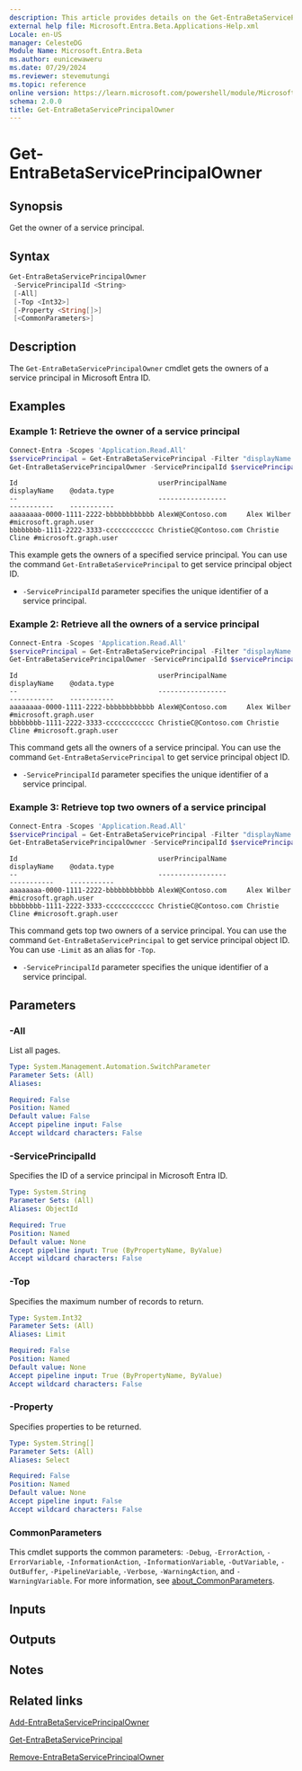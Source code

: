 ```yaml
---
description: This article provides details on the Get-EntraBetaServicePrincipalOwner command.
external help file: Microsoft.Entra.Beta.Applications-Help.xml
Locale: en-US
manager: CelesteDG
Module Name: Microsoft.Entra.Beta
ms.author: eunicewaweru
ms.date: 07/29/2024
ms.reviewer: stevemutungi
ms.topic: reference
online version: https://learn.microsoft.com/powershell/module/Microsoft.Entra.Beta/Get-EntraBetaServicePrincipalOwner
schema: 2.0.0
title: Get-EntraBetaServicePrincipalOwner
---
```


# Get-EntraBetaServicePrincipalOwner

## Synopsis

Get the owner of a service principal.

## Syntax

```powershell
Get-EntraBetaServicePrincipalOwner
 -ServicePrincipalId <String>
 [-All]
 [-Top <Int32>]
 [-Property <String[]>]
 [<CommonParameters>]
```

## Description

The `Get-EntraBetaServicePrincipalOwner` cmdlet gets the owners of a service principal in Microsoft Entra ID.

## Examples

### Example 1: Retrieve the owner of a service principal

```powershell
Connect-Entra -Scopes 'Application.Read.All'
$servicePrincipal = Get-EntraBetaServicePrincipal -Filter "displayName eq 'Helpdesk Application'"
Get-EntraBetaServicePrincipalOwner -ServicePrincipalId $servicePrincipal.Id | Select-Object Id, userPrincipalName, DisplayName, '@odata.type'
```

```Output
Id                                   userPrincipalName                       displayName    @odata.type
--                                   -----------------                       -----------    -----------
aaaaaaaa-0000-1111-2222-bbbbbbbbbbbb AlexW@Contoso.com     Alex Wilber    #microsoft.graph.user
bbbbbbbb-1111-2222-3333-cccccccccccc ChristieC@Contoso.com Christie Cline #microsoft.graph.user
```

This example gets the owners of a specified service principal. You can use the command `Get-EntraBetaServicePrincipal` to get service principal object ID.

- `-ServicePrincipalId` parameter specifies the unique identifier of a service principal.

### Example 2: Retrieve all the owners of a service principal

```powershell
Connect-Entra -Scopes 'Application.Read.All'
$servicePrincipal = Get-EntraBetaServicePrincipal -Filter "displayName eq 'Helpdesk Application'"
Get-EntraBetaServicePrincipalOwner -ServicePrincipalId $servicePrincipal.Id -All | Select-Object Id, userPrincipalName, DisplayName, '@odata.type'
```

```Output
Id                                   userPrincipalName                       displayName    @odata.type
--                                   -----------------                       -----------    -----------
aaaaaaaa-0000-1111-2222-bbbbbbbbbbbb AlexW@Contoso.com     Alex Wilber    #microsoft.graph.user
bbbbbbbb-1111-2222-3333-cccccccccccc ChristieC@Contoso.com Christie Cline #microsoft.graph.user
```

This command gets all the owners of a service principal. You can use the command `Get-EntraBetaServicePrincipal` to get service principal object ID.

- `-ServicePrincipalId` parameter specifies the unique identifier of a service principal.

### Example 3: Retrieve top two owners of a service principal

```powershell
Connect-Entra -Scopes 'Application.Read.All'
$servicePrincipal = Get-EntraBetaServicePrincipal -Filter "displayName eq 'Helpdesk Application'"
Get-EntraBetaServicePrincipalOwner -ServicePrincipalId $servicePrincipal.Id -Top 2 | Select-Object Id, userPrincipalName, DisplayName, '@odata.type'
```

```Output
Id                                   userPrincipalName                       displayName    @odata.type
--                                   -----------------                       -----------    -----------
aaaaaaaa-0000-1111-2222-bbbbbbbbbbbb AlexW@Contoso.com     Alex Wilber    #microsoft.graph.user
bbbbbbbb-1111-2222-3333-cccccccccccc ChristieC@Contoso.com Christie Cline #microsoft.graph.user
```

This command gets top two owners of a service principal. You can use the command `Get-EntraBetaServicePrincipal` to get service principal object ID. You can use `-Limit` as an alias for `-Top`.

- `-ServicePrincipalId` parameter specifies the unique identifier of a service principal.

## Parameters

### -All

List all pages.

```yaml
Type: System.Management.Automation.SwitchParameter
Parameter Sets: (All)
Aliases:

Required: False
Position: Named
Default value: False
Accept pipeline input: False
Accept wildcard characters: False
```

### -ServicePrincipalId

Specifies the ID of a service principal in Microsoft Entra ID.

```yaml
Type: System.String
Parameter Sets: (All)
Aliases: ObjectId

Required: True
Position: Named
Default value: None
Accept pipeline input: True (ByPropertyName, ByValue)
Accept wildcard characters: False
```

### -Top

Specifies the maximum number of records to return.

```yaml
Type: System.Int32
Parameter Sets: (All)
Aliases: Limit

Required: False
Position: Named
Default value: None
Accept pipeline input: True (ByPropertyName, ByValue)
Accept wildcard characters: False
```

### -Property

Specifies properties to be returned.

```yaml
Type: System.String[]
Parameter Sets: (All)
Aliases: Select

Required: False
Position: Named
Default value: None
Accept pipeline input: False
Accept wildcard characters: False
```

### CommonParameters

This cmdlet supports the common parameters: `-Debug`, `-ErrorAction`, `-ErrorVariable`, `-InformationAction`, `-InformationVariable`, `-OutVariable`, `-OutBuffer`, `-PipelineVariable`, `-Verbose`, `-WarningAction`, and `-WarningVariable`. For more information, see [about_CommonParameters](https://go.microsoft.com/fwlink/?LinkID=113216).

## Inputs

## Outputs

## Notes

## Related links

[Add-EntraBetaServicePrincipalOwner](Add-EntraBetaServicePrincipalOwner.md)

[Get-EntraBetaServicePrincipal](Get-EntraBetaServicePrincipal.md)

[Remove-EntraBetaServicePrincipalOwner](Remove-EntraBetaServicePrincipalOwner.md)
